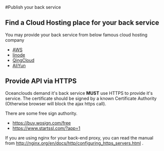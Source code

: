 #Publish your back service

## Find a Cloud Hosting place for your back service
You may provide your back service from below famous cloud hosting company
* [AWS](http://aws.amazon.com/ec2/)
* [linode](https://www.linode.com/)
* [QingCloud](https://www.qingcloud.com/)
* [AliYun](http://www.aliyun.com/)


## Provide API via HTTPS

Oceanclouds demand it's back service **MUST** use HTTPS to provide it's service. The certificate should be signed by a known Certificate Authority (Otherwise browser will block the ajax https call).

There are some free sign authority.
* https://buy.wosign.com/free
* https://www.startssl.com/?app=1

If you are using nginx for your back-end proxy, you can read the manual from http://nginx.org/en/docs/http/configuring_https_servers.html .
